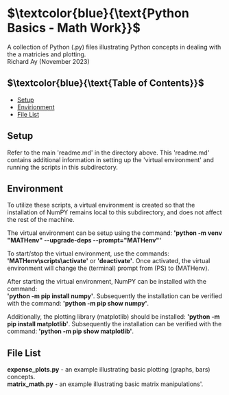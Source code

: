 # $`\textcolor{blue}{\text{Python Basics - Math Work}}`$
A collection of Python (.py) files illustrating  Python concepts in dealing 
with the a matricies and plotting.  
Richard Ay (November 2023)

## $`\textcolor{blue}{\text{Table of Contents}}`$  
* [Setup](#setup)
* [Envirionment](#environment)
* [File List](#file-list)



## Setup
Refer to the main 'readme.md' in the directory above.  This 'readme.md' contains additional
information in setting up the 'virtual environment' and running the scripts in this
subdirectory.   

## Environment
To utilize these scripts, a virtual environment is created so that the installation of NumPY remains
local to this subdirectory, and does not affect the rest of the machine.

The virtual environment can be setup using the command: 
**'python -m venv "MATHenv" --upgrade-deps --prompt="MATHenv"'**

To start/stop the virtual environment, use the commands: **'MATHenv\scripts\activate'** or **'deactivate'**. Once
activated, the virtual environment will change the (terminal) prompt from (PS) to (MATHenv).

After starting the virtual environment, NumPY can be installed with the command:  
**'python -m pip install numpy'**.  Subsequently the installation can be verified with the command: 
**'python -m pip show numpy'**.   

Additionally, the plotting library (matplotlib) should be installed:
**'python -m pip install matplotlib'**.  Subsequently the installation can be verified with the command: 
**'python -m pip show matplotlib'**. 


## File List
**expense_plots.py** - an example illustrating basic plotting (graphs, bars) concepts.  
**matrix_math.py** - an example illustrating basic matrix manipulations'.    

 
 

